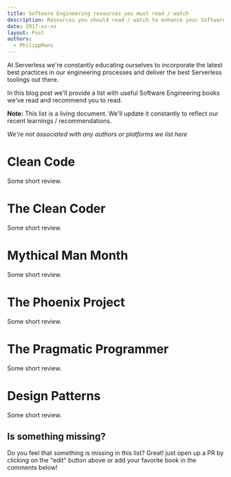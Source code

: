 ```yaml
---
title: Software Engineering resources you must read / watch
description: Resources you should read / watch to enhance your Software Engineering career
date: 2017-xx-xx
layout: Post
authors:
  - PhilippMuns
---
```


At Serverless we're constantly educating ourselves to incorporate the latest best practices in our engineering 
processes and deliver the best Serverless toolings out there.

In this blog post we'll provide a list with useful Software Engineering books we've read and recommend you to read.

**Note:** This list is a living document. We'll update it constantly to reflect our recent learnings / recommendations.

*We're not associated with any authors or platforms we list here*

# Clean Code

Some short review.

# The Clean Coder

Some short review.

# Mythical Man Month

Some short review.

# The Phoenix Project

Some short review.

# The Pragmatic Programmer

Some short review.

# Design Patterns

Some short review.

## Is something missing?

Do you feel that something is missing in this list? Great! just open up a PR by clicking on the "edit" button above or add
your favorite book in the comments below!
